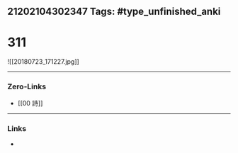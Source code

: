 21202104302347
Tags: #type_unfinished_anki 
---
# 311

![[20180723_171227.jpg]]

---
### Zero-Links
- [[00 詩]]
---
### Links
-
